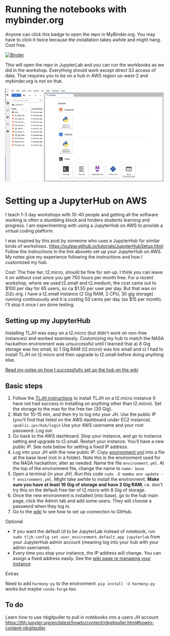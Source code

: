 # Running the notebooks with mybinder.org

Anyone can click this badge to open the repo in MyBinder.org. You may have to click it twice because the installation takes awhile and might hang. Cost free.

[![Binder](https://mybinder.org/badge_logo.svg)](https://mybinder.org/v2/gh/eeholmes/jupyterhub/main)

This will open the repo in JupyterLab and you can run the workbooks as we did in the workshop. 
Everything should work except direct S3 access of data. That requires you to be on a hub in AWS region us-west-2 and mybinder.org is not on that.

<img src="images/mybinder.png" width="500"/>

# Setting up a JupyterHub on AWS

I teach 1-3 day workshops with 10-40 people and getting all the software working is often a stumbling block and hinders students learning and progress. I am experimenting with using a JupyterHub on AWS to provide a virtual coding platform.

I was inspired by this post by someone who uses a JupyterHub for similar kinds of workshops. https://outpw.github.io/tutorials/JupyterHubSetup.html
Follow the instructions in the link aboveto set up your JupyterHub on AWS. My notes give my experience following the instructions and how I customized my hub.

Cost: The free tier, t2.micro, should be fine for set-up. I think you can leave it on without cost since you get 750 hours per month free. For a recent workshop, where we used t2.small and t2.medium, the cost came out to $100 per day for 65 users, so ca $1.55 per user per day. But that was on 2i2c.org. I have a t2.small instance (2 Gig RAM, 2 CPU, 30 gig storage) running continuously and it is costing 50 cents per day (so $15 per month). I'll stop it once I am done testing.


## Setting up my JupyterHub

Installing TLJH was easy on a t2.micro (but didn't work on non-free instances) and worked seamlessly. Customizing my hub to match the NASA hackathon environment was unsuccessful until I learned that a) 8 Gig storage was too small, b) 1 Gig RAM (t2.micro) was too small and c) I had to install TLJH on t2.micro and then upgrade to t2.small before doing anything else.

[Read my notes on how I successfully set up the hub on the wiki](https://github.com/eeholmes/jupyterhub/wiki)

## Basic steps

1. Follow the [TLJH instructions](https://tljh.jupyter.org/en/latest/install/amazon.html) to install TLJH on a t2.micro instance (I have not had success in installing on anything other than t2.micro). Set the storage to the max for the free tier (30 Gig).
2. Wait for 10-15 min, and then try to log into your JH. Use the public IP (you'll find that listed on the AWS dashboard under EC2 instance). `<public.ip>/hub/login` Use your AWS username and your root password. Log out.
3. Go back to the AWS dashboard. Stop your instance, and go to instance setting and upgrade to t2.small. Restart your instance. You'll have a new public IP. See note below for setting a fixed IP address.
4. Log into your JH with the new public IP. Copy [environment.yml](https://github.com/NASA-Openscapes/corn/blob/main/ci/environment.yml) into a file at the base level (not in a folder). Note this is the environment used for the NASA hackathon; alter as needed. Name the file `environment.yml`. At the top of the environment file, change the name to `name: base`
5. Open a terminal (in your JH). Run this code `sudo -E mamba env update -f environment.yml`. Might take awhile to install the environment. **Make sure you have at least 16 Gig of storage and have 2 Gig RAM**, i.e. don't try this on the default free tier of t2.micro with 8 Gig of storage.
6. Once the new environment is installed (into base), go to the hub main page, click the Admin tab and add some users. They will choose a password when they log in.
7. Go to the [wiki](https://github.com/eeholmes/jupyterhub/wiki) to see how to set up connection to GitHub.

Optional

*  If you want the default UI to be JupyterLab instead of notebook, run `sudo tljh-config set user_environment.default_app jupyterlab` from your JupyterHub admin account (meaning log into your hub with your admin username).
*  Every time you stop your instance, the IP address will change. You can assign a fixed address easily. See the [wiki page re managing your instance](https://github.com/eeholmes/jupyterhub/wiki/5.-Managing-the-instance)

Extras

Need to add `harmony-py` to the environment. `pip install -U harmony-py` works but maybe `conda-forge` too.

## To do

Learn how to use nbgitpuller to pull in notebooks into a users JH account
https://tljh.jupyter.org/en/latest/howto/content/nbgitpuller.html#howto-content-nbgitpuller


